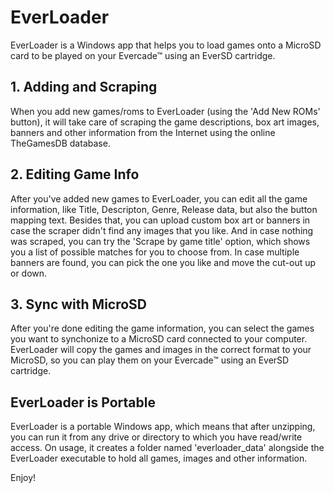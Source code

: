 # EverLoader

EverLoader is a Windows app that helps you to load games onto a MicroSD card to be played on your Evercade™ using an EverSD cartridge.

## 1. Adding and Scraping
When you add new games/roms to EverLoader (using the 'Add New ROMs' button), it will take care of scraping the game descriptions, box art images, banners and other information from the Internet using the online TheGamesDB database.

## 2. Editing Game Info
After you've added new games to EverLoader, you can edit all the game information, like Title, Descripton, Genre, Release data, but also the button mapping text. Besides that, you can upload custom box art or banners in case the scraper didn't find any images that you like. And in case nothing was scraped, you can try the 'Scrape by game title' option, which shows you a list of possible matches for you to choose from. In case multiple banners are found, you can pick the one you like and move the cut-out up or down.

## 3. Sync with MicroSD
After you're done editing the game information, you can select the games you want to synchonize to a MicroSD card connected to your computer. EverLoader will copy the games and images in the correct format to your MicroSD, so you can play them on your Evercade™ using an EverSD cartridge.

## EverLoader is Portable
EverLoader is a portable Windows app, which means that after unzipping, you can run it from any drive or directory to which you have read/write access.
On usage, it creates a folder named 'everloader_data' alongside the EverLoader executable to hold all games, images and other information.

Enjoy!
